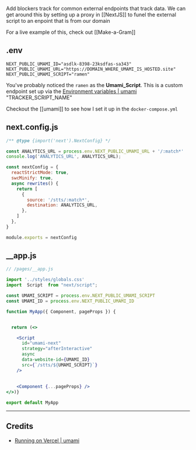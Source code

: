 Add blockers track for common external endpoints that track data. We can get around this by setting up a proxy in [[NextJS]] to funel the external script to an enpoint that is from our domain

For a live example of this, check out [[Make-a-Gram]]

## .env
```env
NEXT_PUBLIC_UMAMI_ID="asdlk-8398-23ksdfas-sa343"
NEXT_PUBLIC_UMAMI_URL="https://DOMAIN_WHERE_UMAMI_IS_HOSTED.site"
NEXT_PUBLIC_UMAMI_SCRIPT="ramen"
```

You've probably noticed the `ramen` as the **Umami_Script**. This is a custom endpoint set up via the [Environment variables | umami](https://umami.is/docs/environment-variables) "TRACKER_SCRIPT_NAME"

Checkout the [[umami]] to see how I set it up in the `docker-compose.yml`

## next.config.js
```js
/** @type {import('next').NextConfig} */

const ANALYTICS_URL = process.env.NEXT_PUBLIC_UMAMI_URL + '/:match*'
console.log('ANALYTICS_URL', ANALYTICS_URL);

const nextConfig = {
  reactStrictMode: true,
  swcMinify: true,
  async rewrites() {
    return [
      {
        source: '/stts/:match*',
        destination: ANALYTICS_URL,
      },
    ]
  },
}

module.exports = nextConfig
```

## __app.js
```jsx
// /pages/__app.js

import '../styles/globals.css'
import  Script  from "next/script";

const UMAMI_SCRIPT = process.env.NEXT_PUBLIC_UMAMI_SCRIPT
const UMAMI_ID = process.env.NEXT_PUBLIC_UMAMI_ID

function MyApp({ Component, pageProps }) {


  return (<>

    <Script
      id="umami-next"
      strategy="afterInteractive"
      async
      data-website-id={UMAMI_ID}
      src={`/stts/${UMAMI_SCRIPT}`}
    />
 
    
    <Component {...pageProps} />
</>)}

export default MyApp
```


---
## Credits
- [Running on Vercel | umami](https://umami.is/docs/running-on-vercel)
